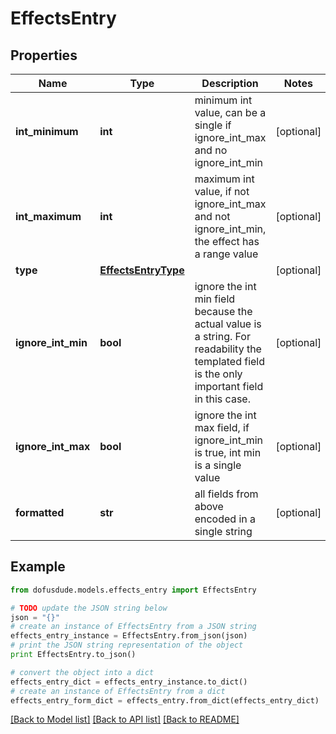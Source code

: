 # EffectsEntry


## Properties
Name | Type | Description | Notes
------------ | ------------- | ------------- | -------------
**int_minimum** | **int** | minimum int value, can be a single if ignore_int_max and no ignore_int_min | [optional] 
**int_maximum** | **int** | maximum int value, if not ignore_int_max and not ignore_int_min, the effect has a range value | [optional] 
**type** | [**EffectsEntryType**](EffectsEntryType.md) |  | [optional] 
**ignore_int_min** | **bool** | ignore the int min field because the actual value is a string. For readability the templated field is the only important field in this case.  | [optional] 
**ignore_int_max** | **bool** | ignore the int max field, if ignore_int_min is true, int min is a single value | [optional] 
**formatted** | **str** | all fields from above encoded in a single string | [optional] 

## Example

```python
from dofusdude.models.effects_entry import EffectsEntry

# TODO update the JSON string below
json = "{}"
# create an instance of EffectsEntry from a JSON string
effects_entry_instance = EffectsEntry.from_json(json)
# print the JSON string representation of the object
print EffectsEntry.to_json()

# convert the object into a dict
effects_entry_dict = effects_entry_instance.to_dict()
# create an instance of EffectsEntry from a dict
effects_entry_form_dict = effects_entry.from_dict(effects_entry_dict)
```
[[Back to Model list]](../README.md#documentation-for-models) [[Back to API list]](../README.md#documentation-for-api-endpoints) [[Back to README]](../README.md)


